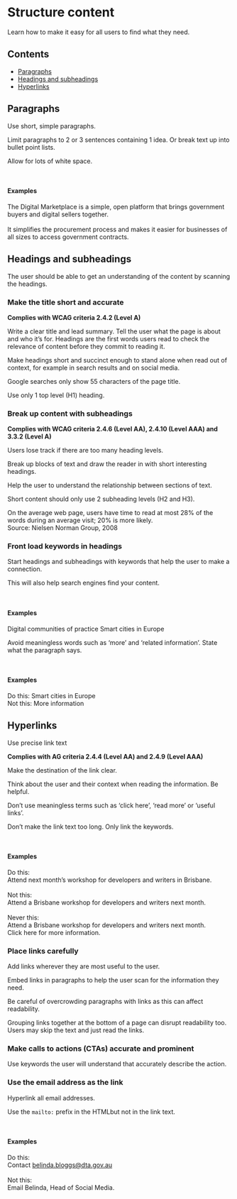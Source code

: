 # Structure content

<p class="componentheader__body abstract">
Learn how to make it easy for all users to find what they need.
</p>

<nav class="au-inpage-nav-links">
  <h2 class="au-inpage-nav-links__heading">Contents</h2>
  <ul class="au-link-list">
    <li><a href="#section1">Paragraphs</a></li>
    <li><a href="#section2">Headings and subheadings</a></li>
    <li><a href="#section2">Hyperlinks</a></li>
  </ul>
</nav>

<h2 id="section1" class="au-inpage-nav-section au-display-xl">
  Paragraphs
</h2>

Use short, simple paragraphs.

Limit paragraphs to 2 or 3 sentences containing 1 idea. Or break text up into bullet point lists.

Allow for lots of white space.

<br>
<article class="sm-basic-example">
<h4>Examples</h4>

The Digital Marketplace is a simple, open platform that brings government buyers and digital sellers together.
<br><br>
It simplifies the procurement process and makes it easier for businesses of all sizes to access government contracts.
</article>

<h2 id="section2" class="au-inpage-nav-section au-display-xl">
  Headings and subheadings
</h2>

The user should be able to get an understanding of the content by scanning the headings.

### Make the title short and accurate

__Complies with WCAG criteria 2.4.2 (Level A)__

Write a clear title and lead summary. Tell the user what the page is about and who it’s for.
Headings are the first words users read to check the relevance of content before they commit to reading it.

Make headings short and succinct enough to stand alone when read out of context, for example in search results and on social media.

Google searches only show 55 characters of the page title.

Use only 1 top level (H1) heading.

### Break up content with subheadings

__Complies with WCAG criteria 2.4.6 (Level AA), 2.4.10 (Level AAA) and 3.3.2 (Level A)__

Users lose track if there are too many heading levels.

Break up blocks of text and draw the reader in with short interesting headings.

Help the user to understand the relationship between sections of text.

Short content should only use 2 subheading levels (H2 and H3).

<p class="au-callout">
On the average web page, users have time to read at most 28% of the words during an average visit; 20% is more likely.
<br>
Source: Nielsen Norman Group, 2008
</p>

### Front load keywords in headings

Start headings and subheadings with keywords that help the user to make a connection.

This will also help search engines find your content.

<br>
<article class="sm-basic-example">
<h4>Examples</h4>
Digital communities of practice  
Smart cities in Europe  
</article>

Avoid meaningless words such as ‘more’ and ‘related information’. State what the paragraph says.

<br>
<article class="sm-basic-example">
<h4>Examples</h4>
Do this:
Smart cities in Europe
<br>
Not this:
More information
</article>

<h2 id="section3" class="au-display-xl">
  Hyperlinks
</h2>

Use precise link text

__Complies with AG criteria 2.4.4 (Level AA) and 2.4.9 (Level AAA)__

Make the destination of the link clear.

Think about the user and their context when reading the information. Be helpful.

Don’t use meaningless terms such as ‘click here’, ‘read more’ or ‘useful links’.

Don’t make the link text too long. Only link the keywords.

<br>
<article class="sm-basic-example">
<h4>Examples</h4>

Do this:  
Attend next month’s workshop for developers and writers in Brisbane.  
<br>
Not this:  
Attend a Brisbane workshop for developers and writers next month.  
<br>
Never this:  
Attend a Brisbane workshop for developers and writers next month.  
Click here for more information.  
</article>

### Place links carefully
Add links wherever they are most useful to the user.

Embed links in paragraphs to help the user scan for the information they need.

Be careful of overcrowding paragraphs with links as this can affect readability.

Grouping links together at the bottom of a page can disrupt readability too. Users may skip the text and just read the links.

### Make calls to actions (CTAs) accurate and prominent

Use keywords the user will understand that accurately describe the action.

### Use the email address as the link

Hyperlink all email addresses.

Use the ```mailto:``` prefix in the HTMLbut not in the link text.

<br>
<article class="sm-basic-example">
<h4>Examples</h4>

Do this:  
Contact belinda.bloggs@dta.gov.au  
<br>
Not this:  
Email Belinda, Head of Social Media.  
</article>


